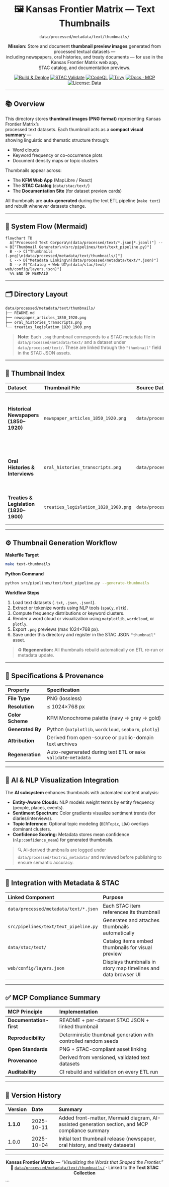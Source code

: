 <div align="center">

# 🖼️ Kansas Frontier Matrix — Text Thumbnails  
`data/processed/metadata/text/thumbnails/`

**Mission:** Store and document **thumbnail preview images** generated from processed textual datasets —  
including newspapers, oral histories, and treaty documents — for use in the Kansas Frontier Matrix web app,  
STAC catalog, and documentation previews.

[![Build & Deploy](https://github.com/bartytime4life/Kansas-Frontier-Matrix/actions/workflows/site.yml/badge.svg)](../../../../../.github/workflows/site.yml)
[![STAC Validate](https://github.com/bartytime4life/Kansas-Frontier-Matrix/actions/workflows/stac-validate.yml/badge.svg)](../../../../../.github/workflows/stac-validate.yml)
[![CodeQL](https://github.com/bartytime4life/Kansas-Frontier-Matrix/actions/workflows/codeql.yml/badge.svg)](../../../../../.github/workflows/codeql.yml)
[![Trivy](https://github.com/bartytime4life/Kansas-Frontier-Matrix/actions/workflows/trivy.yml/badge.svg)](../../../../../.github/workflows/trivy.yml)
[![Docs · MCP](https://img.shields.io/badge/Docs-MCP-blue)](../../../../../docs/)
[![License: Data](https://img.shields.io/badge/License-CC--BY%204.0-green)](../../../../../LICENSE)

</div>

---

## 📚 Overview

This directory stores **thumbnail images (PNG format)** representing Kansas Frontier Matrix’s  
processed text datasets. Each thumbnail acts as a **compact visual summary** —  
showing linguistic and thematic structure through:  
- Word clouds  
- Keyword frequency or co-occurrence plots  
- Document density maps or topic clusters  

Thumbnails appear across:
- The **KFM Web App** (MapLibre / React)  
- The **STAC Catalog** (`data/stac/text/`)  
- The **Documentation Site** (for dataset preview cards)  

All thumbnails are **auto-generated** during the text ETL pipeline (`make text`)  
and rebuilt whenever datasets change.

---

## 🧭 System Flow (Mermaid)

```mermaid
flowchart TD
  A["Processed Text Corpora\n(data/processed/text/*.json|*.jsonl)"] --> B["Thumbnail Generator\n(src/pipelines/text/text_pipeline.py)"]
  B --> C["Thumbnails (.png)\n(data/processed/metadata/text/thumbnails/)"]
  C --> D["Metadata Linking\n(data/processed/metadata/text/*.json)"]
  D --> E["Catalog + Web UI\n(data/stac/text/ · web/config/layers.json)"]
  %% END OF MERMAID
````

---

## 🗂️ Directory Layout

```bash
data/processed/metadata/text/thumbnails/
├── README.md
├── newspaper_articles_1850_1920.png
├── oral_histories_transcripts.png
└── treaties_legislation_1820_1900.png
```

> **Note:**
> Each `.png` thumbnail corresponds to a STAC metadata file in
> `data/processed/metadata/text/` and a dataset under `data/processed/text/`.
> These are linked through the `"thumbnail"` field in the STAC JSON assets.

---

## 📜 Thumbnail Index

| Dataset                                | Thumbnail File                       | Source Data                                               | Description                                                                   |
| :------------------------------------- | :----------------------------------- | :-------------------------------------------------------- | :---------------------------------------------------------------------------- |
| **Historical Newspapers (1850–1920)**  | `newspaper_articles_1850_1920.png`   | `data/processed/text/newspaper_articles_1850_1920.jsonl`  | Word cloud of OCR text from Kansas newspapers, showing frequent terms by era. |
| **Oral Histories & Interviews**        | `oral_histories_transcripts.png`     | `data/processed/text/oral_histories_transcripts.json`     | Visualization showing keyword frequency across oral history transcripts.      |
| **Treaties & Legislation (1820–1900)** | `treaties_legislation_1820_1900.png` | `data/processed/text/treaties_legislation_1820_1900.json` | Entity and topic cloud summarizing treaties and legal acts.                   |

---

## ⚙️ Thumbnail Generation Workflow

**Makefile Target**

```bash
make text-thumbnails
```

**Python Command**

```bash
python src/pipelines/text/text_pipeline.py --generate-thumbnails
```

**Workflow Steps**

1. Load text datasets (`.txt`, `.json`, `.jsonl`).
2. Extract or tokenize words using NLP tools (`spaCy`, `nltk`).
3. Compute frequency distributions or keyword clusters.
4. Render a word cloud or visualization using `matplotlib`, `wordcloud`, or `plotly`.
5. Export `.png` previews (max 1024×768 px).
6. Save under this directory and register in the STAC JSON `"thumbnail"` asset.

> ♻️ **Regeneration:** All thumbnails rebuild automatically on ETL re-run or metadata update.

---

## 🧮 Specifications & Provenance

| Property         | Specification                                                |
| :--------------- | :----------------------------------------------------------- |
| **File Type**    | PNG (lossless)                                               |
| **Resolution**   | ≤ 1024×768 px                                                |
| **Color Scheme** | KFM Monochrome palette (navy → gray → gold)                  |
| **Generated By** | Python (`matplotlib`, `wordcloud`, `seaborn`, `plotly`)      |
| **Attribution**  | Derived from open-source or public-domain text archives      |
| **Regeneration** | Auto-regenerated during text ETL or `make validate-metadata` |

---

## 🤖 AI & NLP Visualization Integration

The **AI subsystem** enhances thumbnails with automated content analysis:

* **Entity-Aware Clouds:** NLP models weight terms by entity frequency (people, places, events).
* **Sentiment Spectrum:** Color gradients visualize sentiment trends (for diaries/interviews).
* **Topic Inference:** Optional topic modeling (`BERTopic`, `LDA`) overlays dominant clusters.
* **Confidence Scoring:** Metadata stores mean confidence (`nlp:confidence_mean`) for generated thumbnails.

> 🔍 AI-derived thumbnails are logged under `data/processed/text/ai_metadata/`
> and reviewed before publishing to ensure semantic accuracy.

---

## 🧩 Integration with Metadata & STAC

| Linked Component                      | Purpose                                                        |
| :------------------------------------ | :------------------------------------------------------------- |
| `data/processed/metadata/text/*.json` | Each STAC item references its thumbnail                        |
| `src/pipelines/text/text_pipeline.py` | Generates and attaches thumbnails automatically                |
| `data/stac/text/`                     | Catalog items embed thumbnails for visual preview              |
| `web/config/layers.json`              | Displays thumbnails in story map timelines and data browser UI |

---

## ✅ MCP Compliance Summary

| MCP Principle           | Implementation                                                  |
| :---------------------- | :-------------------------------------------------------------- |
| **Documentation-first** | README + per-dataset STAC JSON + linked thumbnail               |
| **Reproducibility**     | Deterministic thumbnail generation with controlled random seeds |
| **Open Standards**      | PNG + STAC-compliant asset linking                              |
| **Provenance**          | Derived from versioned, validated text datasets                 |
| **Auditability**        | CI rebuild and validation on every ETL run                      |

---

## 🧾 Version History

| Version   | Date       | Summary                                                                                         |
| :-------- | :--------- | :---------------------------------------------------------------------------------------------- |
| **1.1.0** | 2025-10-11 | Added front-matter, Mermaid diagram, AI-assisted generation section, and MCP compliance summary |
| 1.0.0     | 2025-10-04 | Initial text thumbnail release (newspaper, oral history, and treaty datasets)                   |

---

<div align="center">

**Kansas Frontier Matrix** — *“Visualizing the Words that Shaped the Frontier.”*
📍 [`data/processed/metadata/text/thumbnails/`](.) · Linked to the **Text STAC Collection**

</div>
```

